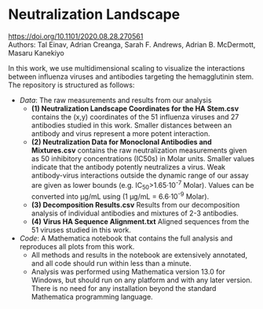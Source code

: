 # Neutralization Landscape
https://doi.org/10.1101/2020.08.28.270561<br/>
Authors: Tal Einav, Adrian Creanga, Sarah F. Andrews, Adrian B. McDermott, Masaru Kanekiyo

In this work, we use multidimensional scaling to visualize the interactions between influenza viruses and antibodies targeting the hemagglutinin stem. The repository is structured as follows:
* *Data*: The raw measurements and results from our analysis
  * **(1) Neutralization Landscape Coordinates for the HA Stem.csv** contains the (x,y) coordinates of the 51 influenza viruses and 27 antibodies studied in this work. Smaller distances between an antibody and virus represent a more potent interaction.
  * **(2) Neutralization Data for Monoclonal Antibodies and Mixtures.csv** contains the raw neutralization measurements given as 50 inhibitory concentrations (IC50s) in Molar units. Smaller values indicate that the antibody potently neutralizes a virus. Weak antibody-virus interactions outside the dynamic range of our assay are given as lower bounds (e.g. IC<sub>50</sub>>1.65·10<sup>-7</sup> Molar). Values can be converted into μg/mL using (1 μg/mL = 6.6·10<sup>-9</sup> Molar).
  * **(3) Decomposition Results.csv** Results from our decomposition analysis of individual antibodies and mixtures of 2-3 antibodies.
  * **(4) Virus HA Sequence Alignment.txt** Aligned  sequences from the 51 viruses studied in this work.
* *Code*: A Mathematica notebook that contains the full analysis and reproduces all plots from this work.
  * All methods and results in the notebook are extensively annotated, and all code should run within less than a minute.
  * Analysis was performed using Mathematica version 13.0 for Windows, but should run on any platform and with any later version. There is no need for any installation beyond the standard Mathematica programming language.